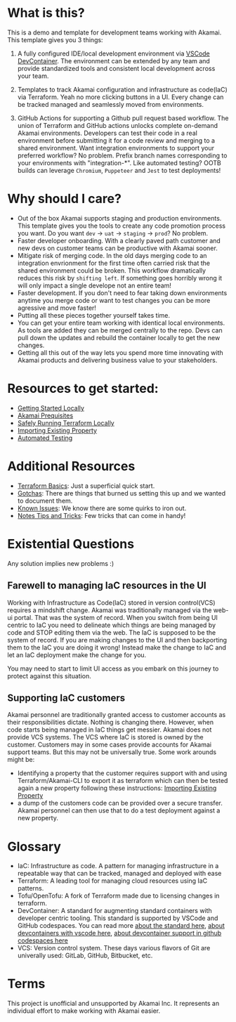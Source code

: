 # What is this?
This is a demo and template for development teams working with Akamai.  This template gives you 3 things:
1. A fully configured IDE/local development environment via [VSCode DevContainer](https://code.visualstudio.com/docs/devcontainers/containers).  The environment can be extended by any team and provide standardized tools and consistent local development across your team.  

1. Templates to track Akamai configuration and infrastructure as code(IaC) via Terraform.  Yeah no more clicking buttons in a UI.  Every change can be tracked managed and seamlessly moved from environments. 

1. GitHub Actions for supporting a Github pull request based workflow.  The union of Terraform and GitHub actions unlocks complete on-demand Akamai environments.  Developers can test their code in a real environment before submitting it for a code review and merging to a shared environment. Want integration environments to support your preferred workflow?  No problem.  Prefix branch names corresponding to your environments with "integration-*". Like automated testing?  OOTB builds can leverage `Chromium`, `Puppeteer` and `Jest` to test deployments!  

# Why should I care?
- Out of the box Akamai supports staging and production environments.  This template gives you the tools to create any code promotion process you want.  Do you want `dev` -> `uat` -> `staging` -> `prod`?  No problem.  
- Faster developer onboarding.  With a clearly paved path customer and new devs on customer teams can be productive with Akamai sooner. 
- Mitigate risk of merging code.  In the old days merging code to an integration envrionment for the first time often carried risk that the shared environment could be broken.  This workflow dramatically reduces this risk by `shifting left`.  If something goes horribly wrong it will only impact a single develope not an entire team!
- Faster development. If you don't need to fear taking down environments anytime you merge code or want to test changes you can be more agressive and move faster!
- Putting all these pieces together yourself takes time.  
- You can get your entire team working with identical local environments. As tools are added they can be merged centrally to the repo.  Devs can pull down the updates and rebuild the container locally to get the new changes. 
- Getting all this out of the way lets you spend more time innovating with Akamai products and delivering business value to your stakeholders.

# Resources to get started:
- [Getting Started Locally](docs/getting-started.md)
- [Akamai Prequisites](docs/akamai-prerequisites.md)
- [Safely Running Terraform Locally](docs/safely-running-terraform-locally.md)
- [Importing Existing Property](docs/importing-existing-property.md)
- [Automated Testing](docs/automated-testing.md) 

# Additional Resources
- [Terraform Basics](docs/terraform-basics.md): Just a superficial quick start.
- [Gotchas](docs/gotchas.md): There are things that burned us setting this up and we wanted to document them.
- [Known Issues](docs/known-issues.md):  We know there are some quirks to iron out. 
- [Notes Tips and Tricks](docs/notes/notes-tips-and-tricks.md): Few tricks that can come in handy!

# Existential Questions
Any solution implies new problems :)


## Farewell to managing IaC resources in the UI
Working with Infrastructure as Code(IaC) stored in version control(VCS) requires a mindshift change.  Akamai was traditionally managed via the web-ui portal. That was the system of record. When you switch from being UI centric to IaC you need to delineate which things are being managed by code and STOP editing them via the web.  The IaC is supposed to be the system of record. If you are making changes to the UI and then backporting them to the IaC you are doing it wrong!  Instead make the change to IaC and let an IaC deployment make the change for you.  

You may need to start to limit UI access as you embark on this journey to protect against this situation.

## Supporting IaC customers
Akamai personnel are traditionally granted access to customer accounts as their responsibilities dictate. Nothing is changing there.  However, when code starts being managed in IaC things get messier.  Akamai does not provide VCS systems.  The VCS where IaC is stored is owned by the customer.  Customers may in some cases provide accounts for Akamai support teams.  But this may not be universally true.  Some work arounds might be:
- Identifying a property that the customer requires support with and using Terraform/Akamai-CLI to export it as terraform which can then be tested again a new property following these instructions: [Importing Existing Property](docs/importing-existing-property.md)
- a dump of the customers code can be provided over a secure transfer.  Akamai personnel can then use that to do a test deployment against a new property.

# Glossary
- IaC: Infrastructure as code.  A pattern for managing infrastructure in a repeatable way that can be tracked, managed and deployed with ease
- Terraform: A leading tool for managing cloud resources using IaC patterns.
- Tofu/OpenTofu: A fork of Terraform made due to licensing changes in terraform.
- DevContainer: A standard for augmenting standard containers with developer centric tooling.  This standard is supported by VSCode and GitHub codespaces.  You can read more [ about the standard here](https://containers.dev/), [about devcontainers with vscode here](https://code.visualstudio.com/docs/devcontainers/containers), [about devcontainer support in github codespaces here](https://docs.github.com/en/codespaces/setting-up-your-project-for-codespaces/adding-a-dev-container-configuration/introduction-to-dev-containers) 
- VCS: Version control system. These days various flavors of Git are univerally used: GitLab, GitHub, Bitbucket, etc.

# Terms
This project is unofficial and unsupported by Akamai Inc.  It represents an individual effort to make working with Akamai easier. 

